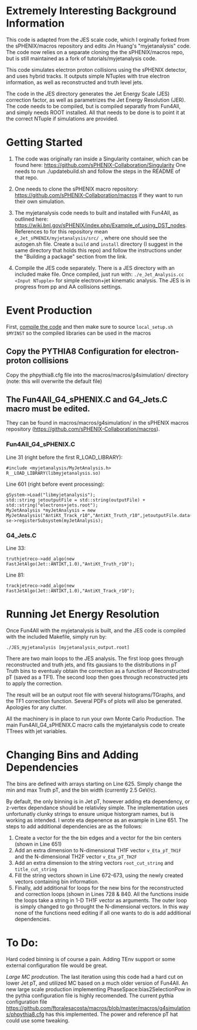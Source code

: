 # Extremely Interesting Background Information

This code is adapted from the JES scale code, which I orginally forked from the sPHENIX/macros repository and edits Jin Huang's "myjetanalysis" code. The code now relies on a separate cloning the the sPHENIX/macros repo, but is still maintained as a fork of tutorials/myjetanalysis code.

This code simulates electron proton collisions using the sPHENIX detector, and uses hybrid tracks. It outputs simple NTuples with true electron information, as well as reconstructed and truth level jets.

The code in the JES directory generates the Jet Energy Scale (JES) correction factor, as well as parametrizes the Jet Energy Resolution (JER). The code needs to be compiled, but is compiled separatly from Fun4All, and simply needs ROOT installed. All that needs to be done is to point it at the correct NTuple if simulations are provided.

# Getting Started
1. The code was originally ran inside a Singularity container, which can be found here:
https://github.com/sPHENIX-Collaboration/Singularity
One needs to run ./updatebuild.sh and follow the steps in the README of that repo.

2. One needs to clone the sPHENIX macro repository: https://github.com/sPHENIX-Collaboration/macros if they want to run their own simulation.

3. The myjetanalysis code needs to built and installed with Fun4All, as outlined here: https://wiki.bnl.gov/sPHENIX/index.php/Example_of_using_DST_nodes. References to <sourcedir> for this repository mean `e_Jet_sPHENIX/myjetanalysis/src/ `, where one should see the autogen.sh file. Create a `build` and `install` directory (I suggest in the same directory that holds this repo) and follow the instructions under the "Building a package" section from the link.
  
4. Compile the JES code separately. There is a JES directory with an included make file. Once compiled, just run with:
`./e_Jet_Analysis.cc <Input NTupple>` for simple electron+jet kinematic analysis. The JES is in progress from pp and AA collisions settings.

# Event Production
First, [compile the code](https://wiki.bnl.gov/sPHENIX/index.php/Example_of_using_DST_nodes) and then make sure to source `local_setup.sh $MYINST` so the compiled libraries can be used in the macros

## Copy the PYTHIA8 Configuration for electron-proton collisions
Copy the phpythia8.cfg file into the macros/macros/g4simulation/ directory (note: this will overwrite the default file)

## The Fun4All_G4_sPHENIX.C and G4_Jets.C macro must be edited. 
They can be found in macros/macros/g4simulation/ in the sPHENIX macros repository (https://github.com/sPHENIX-Collaboration/macros).

### Fun4All_G4_sPHENIX.C

Line 31 (right before the first R_LOAD_LIBRARY):
  ```
  #include <myjetanalysis/MyJetAnalysis.h>
  R__LOAD_LIBRARY(libmyjetanalysis.so)
  ```

Line 601 (right before event processing):
  ```
  gSystem->Load("libmyjetanalysis");
  std::string jetoutputFile = std::string(outputFile) + std::string("electrons+jets.root");
  MyJetAnalysis *myJetAnalysis = new MyJetAnalysis("AntiKt_Track_r10","AntiKt_Truth_r10",jetoutputFile.data());
  se->registerSubsystem(myJetAnalysis);
  ```
### G4_Jets.C

Line 33:
 ```
 truthjetreco->add_algo(new FastJetAlgo(Jet::ANTIKT,1.0),"AntiKt_Truth_r10");
 ```
Line 81:
```
trackjetreco->add_algo(new FastJetAlgo(Jet::ANTIKT,1.0),"AntiKt_Track_r10");
```

# Running Jet Energy Resolution

Once Fun4All with the myjetanalysis is built, and the JES code is compiled with the included Makefile, simply run by:

`./JES_myjetanalysis [myjetanalysis_output.root]`

There are two main loops to the JES analysis. The first loop goes through reconstructed and truth jets, and fits gausians to the distributions in pT Truth bins to eventualy obtain the correction as a function of Reconstructed pT (saved as a TF1). The second loop then goes through reconstructed jets to apply the correction.

The result will be an output root file with several histograms/TGraphs, and the TF1 correction function. Several PDFs of plots will also be generated. Apologies for any clutter.

All the machinery is in place to run your own Monte Carlo Production. The main Fun4All_G4_sPHENIX.C macro calls the myjetanalysis code to create TTrees with jet variables.

# Changing Bins and Adding Dependencies

The bins are defined with arrays starting on Line 625. Simply change the min and max Truth pT, and the bin width (currently 2.5 GeV/c).

By default, the only binning is in Jet pT, however adding eta dependency, or z-vertex dependance should be relativley simple. The implementation uses unfortunatly clunky strings to ensure unique historgram names, but is working as intended. I wrote eta depenence as an example in Line 651. The steps to add additional dependencies are as the follows:

1. Create a vector for the the bin edges and a vector for the bin centers (shown in Line 651)
2. Add an extra dimension to N-dimensional TH1F vector `v_Eta_pT_TH1F` and the N-dimensional TH2F vector `v_Eta_pT_TH2F`
3. Add an extra dimension to the string vectors `root_cut_string` and `title_cut_string`
4. Fill the string vectors shown in Line 672-673, using the newly created vectors containing bin information.
5. Finally, add additional for loops for the new bins for the reconstructed and correction loops (shown in Lines 728 & 840. All the functions inside the loops take a string in 1-D TH1F vector as arguments. The outer loop is simply changed to go throught the N-dimensional vectors. In this way none of the functions need editing if all one wants to do is add additional dependencies.

# To Do:
Hard coded binning is of course a pain. Adding TEnv support or some external configuration file would be great.

*_Large MC prodcution_*. The last iteration using this code had a hard cut on lower Jet pT, and utilized MC based on a much older version of Fun4All. An new large scale production implementing PhaseSpace:bias2SelectionPow in the pythia configuration file is highly recomended. The current pythia configuration file https://github.com/ftoralesacosta/macros/blob/master/macros/g4simulations/phpythia8.cfg has this implemented. The power and reference pT hat could use some tweaking.
